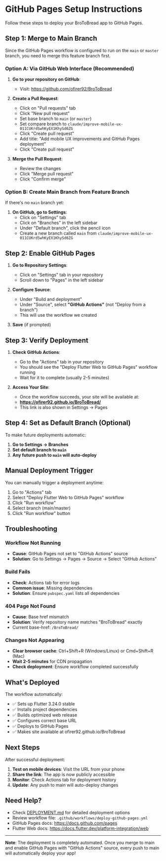 # GitHub Pages Setup Instructions

Follow these steps to deploy your BroToBread app to GitHub Pages.

## Step 1: Merge to Main Branch

Since the GitHub Pages workflow is configured to run on the `main` or `master` branch, you need to merge this feature branch first.

### Option A: Via GitHub Web Interface (Recommended)

1. **Go to your repository on GitHub**:
   - Visit: https://github.com/ofirer92/BroToBread

2. **Create a Pull Request**:
   - Click on "Pull requests" tab
   - Click "New pull request"
   - Set base branch to `main` (or `master`)
   - Set compare branch to `claude/improve-mobile-ux-011CUKrdSwhKyEX1KhySd6ZG`
   - Click "Create pull request"
   - Add title: "Add mobile UX improvements and GitHub Pages deployment"
   - Click "Create pull request"

3. **Merge the Pull Request**:
   - Review the changes
   - Click "Merge pull request"
   - Click "Confirm merge"

### Option B: Create Main Branch from Feature Branch

If there's no `main` branch yet:

1. **On GitHub, go to Settings**:
   - Click on "Settings" tab
   - Click on "Branches" in the left sidebar
   - Under "Default branch", click the pencil icon
   - Create a new branch called `main` from `claude/improve-mobile-ux-011CUKrdSwhKyEX1KhySd6ZG`

## Step 2: Enable GitHub Pages

1. **Go to Repository Settings**:
   - Click on "Settings" tab in your repository
   - Scroll down to "Pages" in the left sidebar

2. **Configure Source**:
   - Under "Build and deployment"
   - Under "Source", select **"GitHub Actions"** (not "Deploy from a branch")
   - This will use the workflow we created

3. **Save** (if prompted)

## Step 3: Verify Deployment

1. **Check GitHub Actions**:
   - Go to the "Actions" tab in your repository
   - You should see the "Deploy Flutter Web to GitHub Pages" workflow running
   - Wait for it to complete (usually 2-5 minutes)

2. **Access Your Site**:
   - Once the workflow succeeds, your site will be available at:
   - **https://ofirer92.github.io/BroToBread/**
   - This link is also shown in Settings → Pages

## Step 4: Set as Default Branch (Optional)

To make future deployments automatic:

1. **Go to Settings → Branches**
2. **Set default branch to `main`**
3. **Any future push to `main` will auto-deploy**

## Manual Deployment Trigger

You can manually trigger a deployment anytime:

1. Go to "Actions" tab
2. Select "Deploy Flutter Web to GitHub Pages" workflow
3. Click "Run workflow"
4. Select branch (main/master)
5. Click "Run workflow" button

## Troubleshooting

### Workflow Not Running
- **Cause**: GitHub Pages not set to "GitHub Actions" source
- **Solution**: Go to Settings → Pages → Source → Select "GitHub Actions"

### Build Fails
- **Check**: Actions tab for error logs
- **Common issue**: Missing dependencies
- **Solution**: Ensure `pubspec.yaml` lists all dependencies

### 404 Page Not Found
- **Cause**: Base href mismatch
- **Solution**: Verify repository name matches "BroToBread" exactly
- Current base-href: `/BroToBread/`

### Changes Not Appearing
- **Clear browser cache**: Ctrl+Shift+R (Windows/Linux) or Cmd+Shift+R (Mac)
- **Wait 2-5 minutes** for CDN propagation
- **Check deployment**: Ensure workflow completed successfully

## What's Deployed

The workflow automatically:
- ✅ Sets up Flutter 3.24.0 stable
- ✅ Installs project dependencies
- ✅ Builds optimized web release
- ✅ Configures correct base URL
- ✅ Deploys to GitHub Pages
- ✅ Makes site available at ofirer92.github.io/BroToBread

## Next Steps

After successful deployment:

1. **Test on mobile devices**: Visit the URL from your phone
2. **Share the link**: The app is now publicly accessible
3. **Monitor**: Check Actions tab for deployment history
4. **Update**: Any push to main will auto-deploy changes

## Need Help?

- Check [DEPLOYMENT.md](./DEPLOYMENT.md) for detailed deployment options
- Review workflow file: `.github/workflows/deploy-github-pages.yml`
- GitHub Pages docs: https://docs.github.com/pages
- Flutter Web docs: https://docs.flutter.dev/platform-integration/web

---

**Note**: The deployment is completely automated. Once you merge to main and enable GitHub Pages with "GitHub Actions" source, every push to main will automatically deploy your app!
